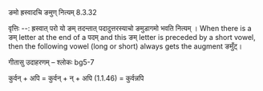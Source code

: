 

 ङमो ह्रस्वादचि ङमुण् नित्यम् 8.3.32 


वृत्तिः --: ह्रस्वात् परो यो ङम् तदन्तात् पदादुत्तरस्याचो ङमुडागमो भवति नित्यम् । When there is a ङम् letter at the end of a पदम् and this ङम् letter is preceded by a short vowel, then the following vowel (long or short) always gets the augment ङमुँट्। 


गीतासु उदाहरणम् – श्लोकः bg5-7 


कुर्वन् + अपि = कुर्वन् + न् + अपि (1.1.46) = कुर्वन्नपि 


